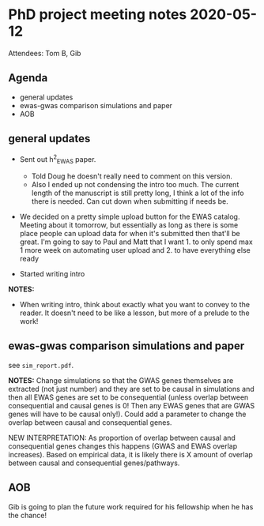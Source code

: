 # PhD project meeting notes 2020-05-12

Attendees: Tom B, Gib

## Agenda

* general updates
* ewas-gwas comparison simulations and paper
* AOB

## general updates

* Sent out h<sup>2</sup><sub>EWAS</sub> paper. 
	+ Told Doug he doesn't really need to comment on this version. 
	+ Also I ended up not condensing the intro too much. The current length of the manuscript is still pretty long, I think a lot of the info there is needed. Can cut down when submitting if needs be.

* We decided on a pretty simple upload button for the EWAS catalog. Meeting about it tomorrow, but essentially as long as there is some place people can upload data for when it's submitted then that'll be great. I'm going to say to Paul and Matt that I want 1. to only spend max 1 more week on automating user upload and 2. to have everything else ready 

* Started writing intro

__NOTES:__

* When writing intro, think about exactly what you want to convey to the reader. It doesn't need to be like a lesson, but more of a prelude to the work!

## ewas-gwas comparison simulations and paper

see `sim_report.pdf`.

__NOTES:__
Change simulations so that the GWAS genes themselves are extracted (not just number) and they are set to be causal in simulations and then all EWAS genes are set to be consequential (unless overlap between consequential and causal genes is 0! Then any EWAS genes that are GWAS genes will have to be causal only!).
Could add a parameter to change the overlap between causal and consequential genes.

NEW INTERPRETATION: As proportion of overlap between causal and consequential genes changes this happens (GWAS and EWAS overlap increases). Based on empirical data, it is likely there is X amount of overlap between causal and consequential genes/pathways.

## AOB

Gib is going to plan the future work required for his fellowship when he has the chance! 

